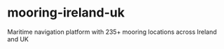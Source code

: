 # mooring-ireland-uk
Maritime navigation platform with 235+ mooring locations across Ireland and UK
